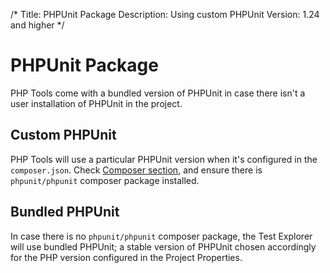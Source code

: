 /*
Title: PHPUnit Package
Description: Using custom PHPUnit
Version: 1.24 and higher
*/

# PHPUnit Package

PHP Tools come with a bundled version of PHPUnit in case there isn't a user installation of PHPUnit in the project.

## Custom PHPUnit

PHP Tools will use a particular PHPUnit version when it's configured in the `composer.json`. Check [Composer section](../project/composer), and ensure there is `phpunit/phpunit` composer package installed.

## Bundled PHPUnit

In case there is no `phpunit/phpunit` composer package, the Test Explorer will use bundled PHPUnit; a stable version of PHPUnit chosen accordingly for the PHP version configured in the Project Properties.
